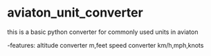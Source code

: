 # aviaton_unit_converter
this is a basic python converter for commonly used units in aviaton

-features:
  altitude converter m,feet
  speed converter km/h,mph,knots
